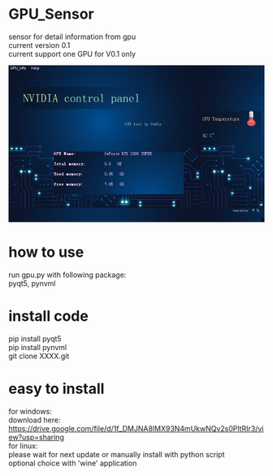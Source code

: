 # GPU_Sensor
sensor for detail information from gpu<br/> 
current version 0.1<br/> 
current support one GPU for V0.1 only<br/> 

![image](https://github.com/qq1499412503/GPU_Sensor/blob/main/example.PNG)

# how to use
run gpu.py with following package: <br/> 
pyqt5, pynvml<br/> 

# install code
pip install pyqt5<br/> 
pip install pynvml<br/> 
git clone XXXX.git

# easy to install 
for windows:<br/> 
  download here:<br/> 
  https://drive.google.com/file/d/1f_DMJNA8lMX93N4mUkwNQv2s0PltRIr3/view?usp=sharing  <br/> 
for linux:<br/> 
  please wait for next update or manually install with python script<br/> 
  optional choice with 'wine' application<br/> 
  
  
